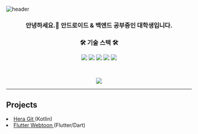 ![header](https://capsule-render.vercel.app/api?type=waving&color=random&height=150&section=footer&text=RYU%20JongWook&fontSize=80&fontColor=ffffff)
<h3 align="center"> 안녕하세요.👋 안드로이드 & 백엔드 공부중인 대학생입니다.</h3>

<h3 align="center">🛠 기술 스택 🛠</h3>

<p align="center">
<img src="https://img.shields.io/badge/Python-3766AB?style=flat-square&logo=Python&logoColor=white"/></a>
<img src="https://img.shields.io/badge/Java-007396?style=flat-square&logo=Java&logoColor=white"/></a>
<img src="https://img.shields.io/badge/SpringBoot-6DB33F?style=flat-square&logo=Spring&logoColor=white"/></a>
<img src="https://img.shields.io/badge/Mysql-E6B91E?style=flat-square&logo=MySql&logoColor=white"/></a> 
<img src="https://img.shields.io/badge/Kotlin-5a5aff?style=flat-square&logo=Kotlin&logoColor=white"/></a> 
</p>
<br>
<p align="center"><img src="https://github-readme-stats.vercel.app/api/top-langs/?username=fnql&layout=compact" /></p>
<hr>
<h2>Projects</h2>
<li ><a href="https://github.com/fnql/HeraGit">Hera Git </a>(Kotlin)</li>
<li ><a href="https://github.com/fnql/nomadFlutter">Flutter Webtoon </a>(Flutter/Dart)</li>
